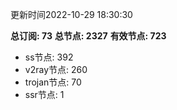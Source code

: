 更新时间2022-10-29 18:30:30

**总订阅: 73**
**总节点: 2327**
**有效节点: 723**
- ss节点: 392
- v2ray节点: 260
- trojan节点: 70
- ssr节点: 1
